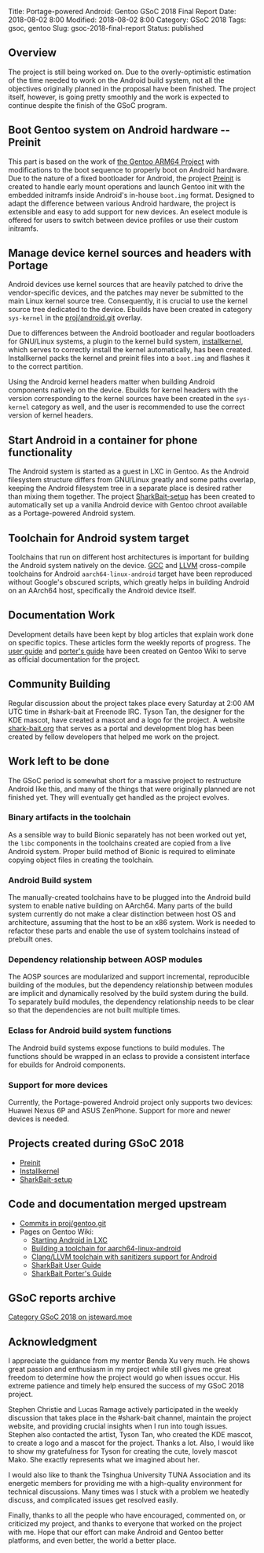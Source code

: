 Title: Portage-powered Android: Gentoo GSoC 2018 Final Report
Date: 2018-08-02 8:00
Modified: 2018-08-02 8:00
Category: GSoC 2018
Tags: gsoc, gentoo
Slug: gsoc-2018-final-report
Status: published

## Overview

The project is still being worked on.  Due to the overly-optimistic estimation of the time needed to work on the Android build system, not all the objectives originally planned in the proposal have been finished.  The project itself, however, is going pretty smoothly and the work is expected to continue despite the finish of the GSoC program.

## Boot Gentoo system on Android hardware -- Preinit

This part is based on the work of [the Gentoo ARM64 Project](https://wiki.gentoo.org/wiki/Project:ARM64) with modifications to the boot sequence to properly boot on Android hardware.  Due to the nature of a fixed bootloader for Android, the project [Preinit](https://github.com/KireinaHoro/preinit) is created to handle early mount operations and launch Gentoo init with the embedded initramfs inside Android's in-house `boot.img` format.  Designed to adapt the difference between various Android hardware, the project is extensible and easy to add support for new devices.  An eselect module is offered for users to switch between device profiles or use their custom initramfs.

## Manage device kernel sources and headers with Portage

Android devices use kernel sources that are heavily patched to drive the vendor-specific devices, and the patches may never be submitted to the main Linux kernel source tree.  Consequently, it is crucial to use the kernel source tree dedicated to the device.  Ebuilds have been created in category `sys-kernel` in the [proj/android.git](https://gitweb.gentoo.org/proj/android.git/) overlay.

Due to differences between the Android bootloader and regular bootloaders for GNU/Linux systems, a plugin to the kernel build system, [installkernel](https://github.com/KireinaHoro/installkernel), which serves to correctly install the kernel automatically, has been created.  Installkernel packs the kernel and preinit files into a `boot.img` and flashes it to the correct partition.

Using the Android kernel headers matter when building Android components natively on the device.  Ebuilds for kernel headers with the version corresponding to the kernel sources have been created in the `sys-kernel` category as well, and the user is recommended to use the correct version of kernel headers.

## Start Android in a container for phone functionality

The Android system is started as a guest in LXC in Gentoo.  As the Android filesystem structure differs from GNU/Linux greatly and some paths overlap, keeping the Android filesystem tree in a separate place is desired rather than mixing them together.  The project [SharkBait-setup](https://github.com/KireinaHoro/installkernel) has been created to automatically set up a vanilla Android device with Gentoo chroot available as a Portage-powered Android system.

## Toolchain for Android system target

Toolchains that run on different host architectures is important for building the Android system natively on the device.  [GCC](https://jsteward.moe/toolchain-for-aarch64-linux-android.html) and [LLVM](https://jsteward.moe/toolchain-clang-llvm-with-sanitiazers-for-android.html) cross-compile toolchains for Android `aarch64-linux-android` target have been reproduced without Google's obscured scripts, which greatly helps in building Android on an AArch64 host, specifically the Android device itself.

## Documentation Work

Development details have been kept by blog articles that explain work done on specific topics.  These articles form the weekly reports of progress.  The [user guide](https://wiki.gentoo.org/wiki/User:Jsteward/SharkBait_User_Guide) and [porter's guide](https://wiki.gentoo.org/wiki/User:Jsteward/SharkBait_User_Guide) have been created on Gentoo Wiki to serve as official documentation for the project.

## Community Building

Regular discussion about the project takes place every Saturday at 2:00 AM UTC time in #shark-bait at Freenode IRC.  Tyson Tan, the designer for the KDE mascot, have created a mascot and a logo for the project.  A website [shark-bait.org](https://www.shark-bait.org/) that serves as a portal and development blog has been created by fellow developers that helped me work on the project.

## Work left to be done

The GSoC period is somewhat short for a massive project to restructure Android like this, and many of the things that were originally planned are not finished yet.  They will eventually get handled as the project evolves.

### Binary artifacts in the toolchain

As a sensible way to build Bionic separately has not been worked out yet, the `libc` components in the toolchains created are copied from a live Android system.  Proper build method of Bionic is required to eliminate copying object files in creating the toolchain.

### Android Build system

The manually-created toolchains have to be plugged into the Android build system to enable native building on AArch64.  Many parts of the build system currently do not make a clear distinction between host OS and architecture, assuming that the host to be an x86 system.  Work is needed to refactor these parts and enable the use of system toolchains instead of prebuilt ones.

### Dependency relationship between AOSP modules

The AOSP sources are modularized and support incremental, reproducible building of the modules, but the dependency relationship between modules are implicit and dynamically resolved by the build system during the build.  To separately build modules, the dependency relationship needs to be clear so that the dependencies are not built multiple times.

### Eclass for Android build system functions

The Android build systems expose functions to build modules.  The functions should be wrapped in an eclass to provide a consistent interface for ebuilds for Android components.

### Support for more devices

Currently, the Portage-powered Android project only supports two devices: Huawei Nexus 6P and ASUS ZenPhone.  Support for more and newer devices is needed.

## Projects created during GSoC 2018

  * [Preinit](https://github.com/KireinaHoro/preinit)
  * [Installkernel](https://github.com/KireinaHoro/installkernel)
  * [SharkBait-setup](https://github.com/KireinaHoro/sharkbait-setup)

## Code and documentation merged upstream

  * [Commits in proj/gentoo.git](https://gitweb.gentoo.org/proj/android.git/log/)
  * Pages on Gentoo Wiki:
    * [Starting Android in LXC](https://wiki.gentoo.org/wiki/User:Jsteward/Starting_Android_in_LXC)
    * [Building a toolchain for aarch64-linux-android](https://wiki.gentoo.org/wiki/User:Jsteward/Building_a_toolchain_for_aarch64-linux-android)
    * [Clang/LLVM toolchain with sanitizers support for Android](https://wiki.gentoo.org/wiki/User:Jsteward/Clang_toolchain_with_sanitizers_support_for_Android)
    * [SharkBait User Guide](https://wiki.gentoo.org/wiki/User:Jsteward/SharkBait_User_Guide)
    * [SharkBait Porter's Guide](https://wiki.gentoo.org/wiki/User:Jsteward/SharkBait_Porter%27s_Guide)

## GSoC reports archive

[Category GSoC 2018 on jsteward.moe](https://jsteward.moe/category/gsoc-2018.html)

## Acknowledgment

I appreciate the guidance from my mentor Benda Xu very much.  He shows great passion and enthusiasm in my project while still gives me great freedom to determine how the project would go when issues occur.  His extreme patience and timely help ensured the success of my GSoC 2018 project.

Stephen Christie and Lucas Ramage actively participated in the weekly discussion that takes place in the #shark-bait channel, maintain the project website, and providing crucial insights when I run into tough issues.  Stephen also contacted the artist, Tyson Tan, who created the KDE mascot, to create a logo and a mascot for the project.  Thanks a lot.  Also, I would like to show my gratefulness for Tyson for creating the cute, lovely mascot Mako.  She exactly represents what we imagined about her.

I would also like to thank the Tsinghua University TUNA Association and its energetic members for providing me with a high-quality environment for technical discussions.  Many times was I stuck with a problem we heatedly discuss, and complicated issues get resolved easily.

Finally, thanks to all the people who have encouraged, commented on, or criticized my project, and thanks to everyone that worked on the project with me.  Hope that our effort can make Android and Gentoo better platforms, and even better, the world a better place.
